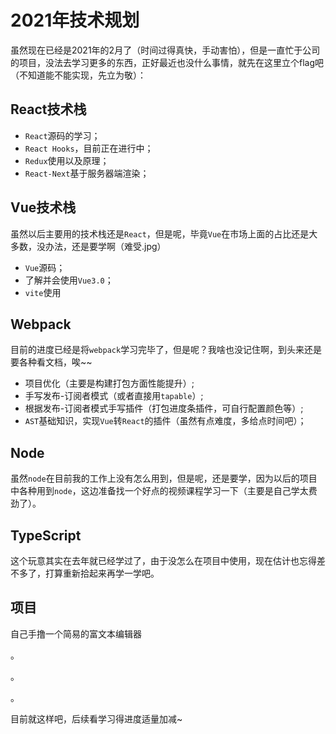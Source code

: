 # 2021年技术规划

​	虽然现在已经是2021年的2月了（时间过得真快，手动害怕），但是一直忙于公司的项目，没法去学习更多的东西，正好最近也没什么事情，就先在这里立个flag吧（不知道能不能实现，先立为敬）：

## React技术栈

- `React`源码的学习；
- `React Hooks`，目前正在进行中；
- `Redux`使用以及原理；
- `React-Next`基于服务器端渲染；

## Vue技术栈

虽然以后主要用的技术栈还是`React`，但是呢，毕竟`Vue`在市场上面的占比还是大多数，没办法，还是要学啊（难受.jpg）

- `Vue`源码；
- 了解并会使用`Vue3.0`；
- `vite`使用

## Webpack

目前的进度已经是将`webpack`学习完毕了，但是呢？我啥也没记住啊，到头来还是要各种看文档，唉~~

- 项目优化（主要是构建打包方面性能提升）;
- 手写发布-订阅者模式（或者直接用`tapable`）;
- 根据发布-订阅者模式手写插件（打包进度条插件，可自行配置颜色等）;
- `AST`基础知识，实现`Vue`转`React`的插件（虽然有点难度，多给点时间吧）；

## Node

虽然`node`在目前我的工作上没有怎么用到，但是呢，还是要学，因为以后的项目中各种用到`node`，这边准备找一个好点的视频课程学习一下（主要是自己学太费劲了）。

## TypeScript

这个玩意其实在去年就已经学过了，由于没怎么在项目中使用，现在估计也忘得差不多了，打算重新拾起来再学一学吧。

## 项目

自己手撸一个简易的富文本编辑器

。

。

。

目前就这样吧，后续看学习得进度适量加减~
